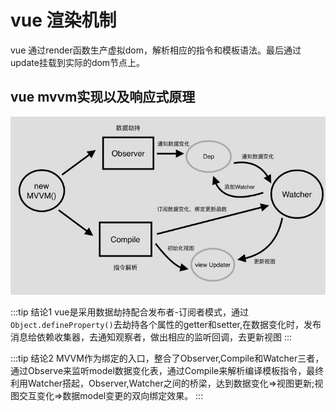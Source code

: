 # vue 渲染机制

vue 通过render函数生产虚拟dom，解析相应的指令和模板语法。最后通过update挂载到实际的dom节点上。

## vue mvvm实现以及响应式原理
![RUNOOB 图标](../assets/mvvm.jpg)

:::tip 结论1
vue是采用数据劫持配合发布者-订阅者模式，通过`Object.defineProperty()`去劫持各个属性的getter和setter,在数据变化时，发布消息给依赖收集器，去通知观察者，做出相应的监听回调，去更新视图
:::

:::tip 结论2
MVVM作为绑定的入口，整合了Observer,Compile和Watcher三者，通过Observe来监听model数据变化表，通过Compile来解析编译模板指令，最终利用Watcher搭起，Observer,Watcher之间的桥梁，达到数据变化=>视图更新;视图交互变化=>数据model变更的双向绑定效果。
:::